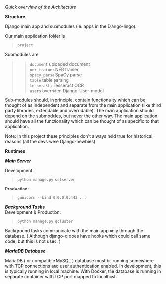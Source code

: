 
*Quick overview of the Architecture*

**Structure**

Django main app and submodules (ie. apps in the Django-lingo).

Our main application folder is  
> `project`  

Submodules are  
>> `document`  uploaded document    
>> `ner_trainer` NER trainer    
>> `spacy_parse` SpaCy parse    
>> `table` table parsing    
>> `tesserakti` Tesseract OCR  
>> `users` overriden Django-User-model

Sub-modules should, in principle, contain functionality which can be thought of as independent and separate from the main application (like third party libraries, extendable and overridable). The main application should depend on the submodules, but never the other way. The main application should have all the functionality which can be thought of as specific to that application.  

Note: In this project these principles don't always hold true for historical reasons (all the devs were Django-newbies).  


**Runtimes**  

***Main Server***  

Development:  
> `python manage.py sslserver`

Production:
> `gunicorn --bind 0.0.0.0:443 ...`
  
***Background Tasks***  
Development & Production:  
> `python manage.py qcluster`

Background tasks communicate with the main app only through the database. ( Although django-q does have hooks which could call same code, but this is not used. )

***MariaDB Database***  

MariaDB ( or compatible MySQL ) database must be running somewhere with TCP connections and user authentication enabled. In development, this is typically running in local machine. With Docker, the database is running in separate container with TCP port mapped to localhost.






